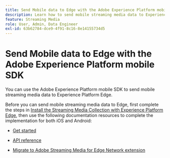 ```yaml
---
title: Send Mobile data to Edge with the Adobe Experience Platform mobile SDK
description: Learn how to send mobile streaming media data to Experience Platform Edge.
feature: Streaming Media
role: User, Admin, Data Engineer
exl-id: 63b62784-dce9-4f91-8c16-8e14155734d5
---
```

# Send Mobile data to Edge with the Adobe Experience Platform mobile SDK

You can use the Adobe Experience Platform mobile SDK to send mobile streaming media data to Experience Platform Edge.

Before you can send mobile streaming media data to Edge, first complete the steps in [Install the Streaming Media Collection with Experience Platform Edge](/help/implementation/edge/implementation-edge.md), then use the following documentation resources to complete the implementation for both iOS and Android:

* [Get started](https://developer.adobe.com/client-sdks/documentation/media-for-edge-network/)

* [API reference](https://developer.adobe.com/client-sdks/documentation/media-for-edge-network/api-reference/)

* [Migrate to Adobe Streaming Media for Edge Network extension](https://developer.adobe.com/client-sdks/documentation/adobe-media-analytics/migration-guide/)
